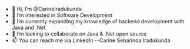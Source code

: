 - 👋 Hi, I’m @CarineIradukunda
- 👀 I’m interested in Software Development
- 🌱 I’m currently expanding my knowledge of backend development with Java and .Net
- 💞️ I’m looking to collaborate on Java & .Net open source 
- 📫 You can reach me via LinkedIn --Carine Sebarinda Iradukunda

<!---
CarineIradukunda/CarineIradukunda is a ✨ special ✨ repository because its `README.md` (this file) appears on your GitHub profile.
You can click the Preview link to take a look at your changes.
--->

